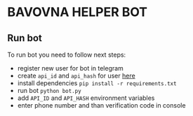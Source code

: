 # BAVOVNA HELPER BOT

## Run bot

To run bot you need to follow next steps:

- register new user for bot in telegram
- create `api_id` and `api_hash` for user [here](https://my.telegram.org/apps)
- install dependencies `pip install -r requirements.txt`
- run bot `python bot.py`
- add `API_ID` and `API_HASH` environment variables 
- enter phone number and than verification code in console
